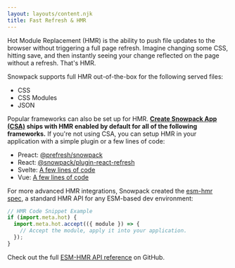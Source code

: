 ```yaml
---
layout: layouts/content.njk
title: Fast Refresh & HMR
---
```


Hot Module Replacement (HMR) is the ability to push file updates to the browser without triggering a full page refresh. Imagine changing some CSS, hitting save, and then instantly seeing your change reflected on the page without a refresh. That's HMR.

Snowpack supports full HMR out-of-the-box for the following served files:

- CSS
- CSS Modules
- JSON

Popular frameworks can also be set up for HMR. **[Create Snowpack App (CSA)](https://github.com/snowpackjs/snowpack/blob/main/create-snowpack-app) ships with HMR enabled by default for all of the following frameworks.** If you're not using CSA, you can setup HMR in your application with a simple plugin or a few lines of code:

- Preact: [@prefresh/snowpack](https://www.npmjs.com/package/@prefresh/snowpack)
- React: [@snowpack/plugin-react-refresh](https://www.npmjs.com/package/@snowpack/plugin-react-refresh)
- Svelte: [A few lines of code](https://github.com/snowpackjs/snowpack/blob/main/create-snowpack-app/app-template-svelte/src/index.js#L9-L16)
- Vue: [A few lines of code](https://github.com/snowpackjs/snowpack/blob/main/create-snowpack-app/app-template-vue/src/index.js#L7-L14)

For more advanced HMR integrations, Snowpack created the [esm-hmr spec](https://github.com/snowpackjs/esm-hmr), a standard HMR API for any ESM-based dev environment:

```js
// HMR Code Snippet Example
if (import.meta.hot) {
  import.meta.hot.accept(({ module }) => {
    // Accept the module, apply it into your application.
  });
}
```

Check out the full [ESM-HMR API reference](https://github.com/snowpackjs/esm-hmr) on GitHub.
